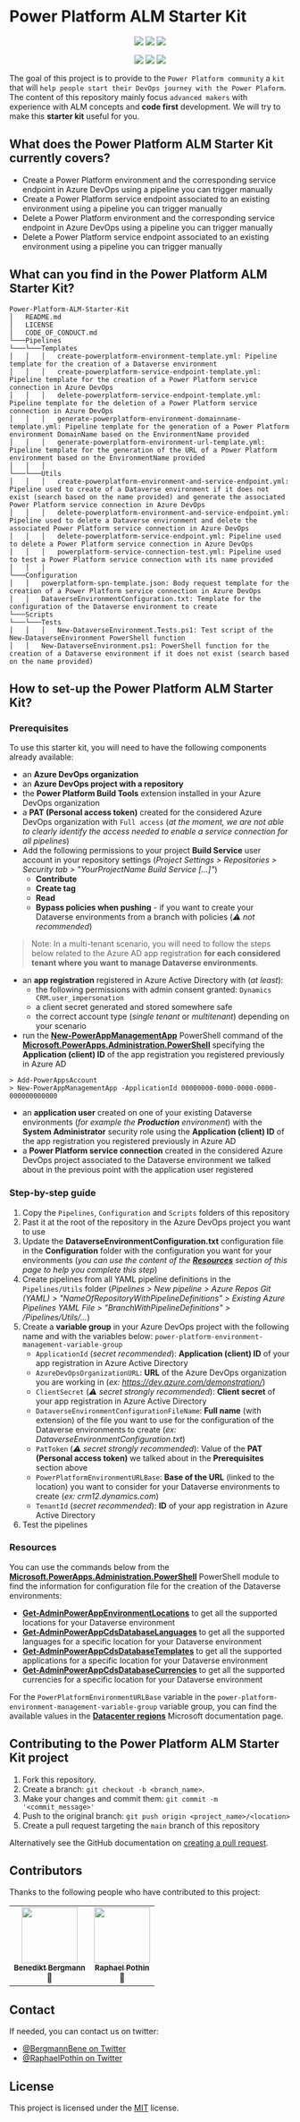 # Power Platform ALM Starter Kit

<p align="center">
    <a href="#repolicense" alt="Repository License">
        <img src="https://img.shields.io/github/license/Power-Platform-DevOps/Power-Platform-ALM-Starter-Kit?color=yellow&label=License" /></a>
    <a href="#openissues" alt="Open Issues">
        <img src="https://img.shields.io/github/issues-raw/Power-Platform-DevOps/Power-Platform-ALM-Starter-Kit?label=Open%20Issues" /></a>
    <a href="#openpr" alt="Open Pull Requests">
        <img src="https://img.shields.io/github/issues-pr-raw/Power-Platform-DevOps/Power-Platform-ALM-Starter-Kit?label=Open%20Pull%20Requests" /></a>
</p>

<p align="center">
    <a href="#watchers" alt="Watchers">
        <img src="https://img.shields.io/github/watchers/Power-Platform-DevOps/Power-Platform-ALM-Starter-Kit?style=social" /></a>
    <a href="#forks" alt="Forks">
        <img src="https://img.shields.io/github/forks/Power-Platform-DevOps/Power-Platform-ALM-Starter-Kit?style=social" /></a>
    <a href="#stars" alt="Stars">
        <img src="https://img.shields.io/github/stars/Power-Platform-DevOps/Power-Platform-ALM-Starter-Kit?style=social" /></a>
</p>

The goal of this project is to provide to the `Power Platform community` a `kit` that will `help people start their DevOps journey with the Power Plaform`.
The content of this repository mainly focus `advanced makers` with experience with ALM concepts and **code first** development.
We will try to make this **starter kit** useful for you.

## What does the Power Platform ALM Starter Kit currently covers?

* Create a Power Platform environment and the corresponding service endpoint in Azure DevOps using a pipeline you can trigger manually
* Create a Power Platform service endpoint associated to an existing environment using a pipeline you can trigger manually
* Delete a Power Platform environment and the corresponding service endpoint in Azure DevOps using a pipeline you can trigger manually
* Delete a Power Platform service endpoint associated to an existing environment using a pipeline you can trigger manually

## What can you find in the Power Platform ALM Starter Kit?

```
Power-Platform-ALM-Starter-Kit
│   README.md
│   LICENSE
|   CODE_OF_CONDUCT.md
└───Pipelines
└───└───Templates
│   │   │   create-powerplatform-environment-template.yml: Pipeline template for the creation of a Dataverse environment
│   │   │   create-powerplatform-service-endpoint-template.yml: Pipeline template for the creation of a Power Platform service connection in Azure DevOps
│   │   │   delete-powerplatform-service-endpoint-template.yml: Pipeline template for the deletion of a Power Platform service connection in Azure DevOps
│   │   │   generate-powerplatform-environment-domainname-template.yml: Pipeline template for the generation of a Power Platform environment DomainName based on the EnvironmentName provided
│   │   │   generate-powerplatform-environment-url-template.yml: Pipeline template for the generation of the URL of a Power Platform environment based on the EnvironmentName provided
│   │   │
└───└───Utils
│   │   │   create-powerplatform-environment-and-service-endpoint.yml: Pipeline used to create of a Dataverse environment if it does not exist (search based on the name provided) and generate the associated Power Platform service connection in Azure DevOps
│   │   │   delete-powerplatform-environment-and-service-endpoint.yml: Pipeline used to delete a Dataverse environment and delete the associated Power Platform service connection in Azure DevOps
│   │   │   delete-powerplatform-service-endpoint.yml: Pipeline used to delete a Power Platform service connection in Azure DevOps
│   │   │   powerplatform-service-connection-test.yml: Pipeline used to test a Power Platform service connection with its name provided
│   │   │  
└───Configuration
│   │   powerplatform-spn-template.json: Body request template for the creation of a Power Platform service connection in Azure DevOps
│   │   DataverseEnvironmentConfiguration.txt: Template for the configuration of the Dataverse environment to create
└───Scripts
└───└───Tests
│   │   │   New-DataverseEnvironment.Tests.ps1: Test script of the New-DataverseEnvironment PowerShell function
│   │   New-DataverseEnvironment.ps1: PowerShell function for the creation of a Dataverse environment if it does not exist (search based on the name provided)
```

## How to set-up the Power Platform ALM Starter Kit?
### Prerequisites

To use this starter kit, you will need to have the following components already available:
- an **Azure DevOps organization**
- an **Azure DevOps project with a repository**
- the **Power Platform Build Tools** extension installed in your Azure DevOps organization
- a **PAT (Personal access token)** created for the considered Azure DevOps organization with `Full access` (*at the moment, we are not able to clearly identify the access needed to enable a service connection for all pipelines*)
- Add the following permissions to your project **Build Service** user account in your repository settings (*Project Settings > Repositories > Security tab > "YourProjectName Build Service [...]"*)
  - **Contribute**
  - **Create tag**
  - **Read**
  - **Bypass policies when pushing** - if you want to create your Dataverse environments from a branch with policies (*⚠ not recommended*)

> Note: In a multi-tenant scenario, you will need to follow the steps below related to the Azure AD app registration **for each considered tenant where you want to manage Dataverse environments**.

- an **app registration** registered in Azure Active Directory with (*at least*):
  - the following permissions with admin consent granted: `Dynamics CRM.user_impersonation`
  - a client secret generated and stored somewhere safe
  - the correct account type (*single tenant* or *multitenant*) depending on your scenario
- run the [**New-PowerAppManagementApp**](https://docs.microsoft.com/en-us/powershell/module/microsoft.powerapps.administration.powershell/new-powerappmanagementapp) PowerShell command of the [**Microsoft.PowerApps.Administration.PowerShell**](https://docs.microsoft.com/en-us/powershell/module/microsoft.powerapps.administration.powershell) specifying the **Application (client) ID** of the app registration you registered previously in Azure AD

```shell
> Add-PowerAppsAccount
> New-PowerAppManagementApp -ApplicationId 00000000-0000-0000-0000-000000000000
```

- an **application user** created on one of your existing Dataverse environments (*for example the **Production** environment*) with the **System Administrator** security role using the **Application (client) ID** of the app registration you registered previously in Azure AD
- a **Power Platform service connection** created in the considered Azure DevOps project associated to the Dataverse environment we talked about in the previous point with the application user registered

### Step-by-step guide

1. Copy the `Pipelines`, `Configuration` and `Scripts` folders of this repository
2. Past it at the root of the repository in the Azure DevOps project you want to use
3. Update the **DataverseEnvironmentConfiguration.txt** configuration file in the **Configuration** folder with the configuration you want for your environments (*you can use the content of the [**Resources**](#resources) section of this page to help you complete this step*)
4. Create pipelines from all YAML pipeline definitions in the `Pipelines/Utils` folder (*Pipelines > New pipeline > Azure Repos Git (YAML) > "NameOfRepositoryWithPipelineDefinitions" > Existing Azure Pipelines YAML File > "BranchWithPipelineDefinitions" > /Pipelines/Utils/...*)
5. Create a **variable group** in your Azure DevOps project with the following name and with the variables below: `power-platform-environment-management-variable-group`
   - `ApplicationId` (*secret recommended*): **Application (client) ID** of your app registration in Azure Active Directory
   - `AzureDevOpsOrganizationURL`: **URL** of the Azure DevOps organization you are working in (*ex: https://dev.azure.com/demonstration/*)
   - `ClientSecret` (*⚠ secret strongly recommended*): **Client secret** of your app registration in Azure Active Directory
   - `DataverseEnvironmentConfigurationFileName`: **Full name** (with extension) of the file you want to use for the configuration of the Dataverse environments to create (*ex: DataverseEnvironmentConfiguration.txt*)
   - `PatToken` (*⚠ secret strongly recommended*): Value of the **PAT (Personal access token)** we talked about in the **Prerequisites** section above
   - `PowerPlatformEnvironmentURLBase`: **Base of the URL** (linked to the location) you want to consider for your Dataverse environments to create (*ex: crm12.dynamics.com*)
   - `TenantId` (*secret recommended*): **ID** of your app registration in Azure Active Directory
6. Test the pipelines

### Resources

You can use the commands below from the [**Microsoft.PowerApps.Administration.PowerShell**](https://www.powershellgallery.com/packages/Microsoft.PowerApps.Administration.PowerShell) PowerShell module to find the information for configuration file for the creation of the Dataverse environments:
- [**Get-AdminPowerAppEnvironmentLocations**](https://docs.microsoft.com/en-us/powershell/module/microsoft.powerapps.administration.powershell/get-adminpowerappenvironmentlocations) to get all the supported locations for your Dataverse environment
- [**Get-AdminPowerAppCdsDatabaseLanguages**](https://docs.microsoft.com/en-us/powershell/module/microsoft.powerapps.administration.powershell/get-adminpowerappcdsdatabaselanguages) to get all the supported languages for a specific location for your Dataverse environment
- [**Get-AdminPowerAppCdsDatabaseTemplates**](https://docs.microsoft.com/en-us/powershell/module/microsoft.powerapps.administration.powershell/get-adminpowerappcdsdatabasetemplates) to get all the supported applications for a specific location  for your Dataverse environment
- [**Get-AdminPowerAppCdsDatabaseCurrencies**](https://docs.microsoft.com/en-us/powershell/module/microsoft.powerapps.administration.powershell/get-adminpowerappcdsdatabasecurrencies) to get all the supported currencies for a specific location  for your Dataverse environment

For the `PowerPlatformEnvironmentURLBase` variable in the `power-platform-environment-management-variable-group` variable group, you can find the available values in the [**Datacenter regions**](https://docs.microsoft.com/en-us/power-platform/admin/new-datacenter-regions) Microsoft documentation page.

## Contributing to the Power Platform ALM Starter Kit project

1. Fork this repository.
2. Create a branch: `git checkout -b <branch_name>`.
3. Make your changes and commit them: `git commit -m '<commit_message>'`
4. Push to the original branch: `git push origin <project_name>/<location>`
5. Create a pull request targeting the `main` branch of this repository

Alternatively see the GitHub documentation on [creating a pull request](https://help.github.com/en/github/collaborating-with-issues-and-pull-requests/creating-a-pull-request).

## Contributors

Thanks to the following people who have contributed to this project:

<!-- Static version of the contributors list for now, but if all owners agree, we can install the AllContributors GitHub App (https://allcontributors.org/docs/en/bot/installation) 
<!-- ALL-CONTRIBUTORS-LIST:START - Do not remove or modify this section -->
<!-- prettier-ignore-start -->
<!-- markdownlint-disable -->
<table>
  <tr>
    <td align="center">
        <a href="https%3A%2F%2Ftwitter.com%2FBergmannBene">
            <img src="https://avatars.githubusercontent.com/u/9703748?v=3" width="100px;" alt=""/>
            <br />
            <sub>
                <b>Benedikt Bergmann</b>
            </sub>
        </a>
        <br />
        <a title="Documentation">📖</a>
    </td>
    <td align="center">
        <a href="https%3A%2F%2Ftwitter.com%2FRaphaelPothin">
            <img src="https://avatars.githubusercontent.com/u/23240245?v=3" width="100px;" alt=""/>
            <br />
            <sub>
                <b>Raphael Pothin</b>
            </sub>
        </a>
        <br />
        <a title="Documentation">📖</a>
    </td>
  </tr>
</table>

<!-- markdownlint-enable -->
<!-- prettier-ignore-end -->
<!-- ALL-CONTRIBUTORS-LIST:END -->

## Contact

If needed, you can contact us on twitter:
- [@BergmannBene on Twitter](https://twitter.com/BergmannBene)
- [@RaphaelPothin on Twitter](https://twitter.com/RaphaelPothin)

## License

This project is licensed under the [MIT](https://github.com/Power-Platform-DevOps/Power-Platform-ALM-Starter-Kit/blob/main/LICENSE) license.